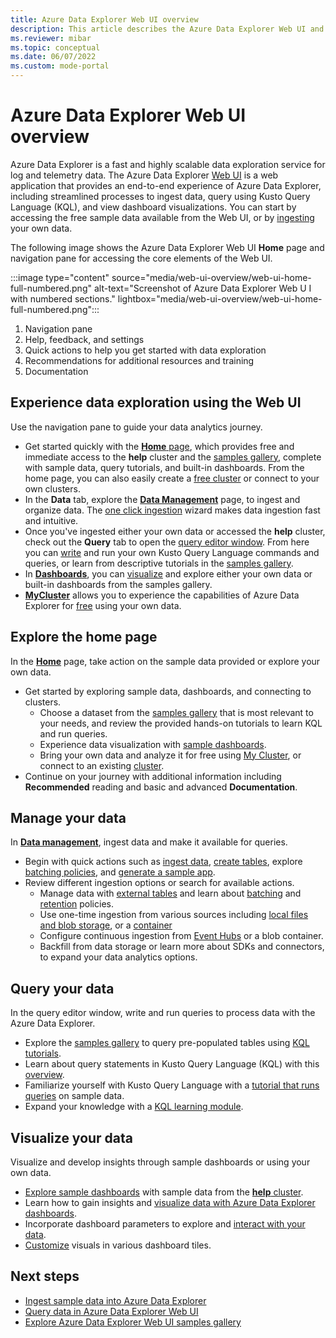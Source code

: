 ```yaml
---
title: Azure Data Explorer Web UI overview
description: This article describes the Azure Data Explorer Web UI and the home page properties. 
ms.reviewer: mibar
ms.topic: conceptual
ms.date: 06/07/2022
ms.custom: mode-portal
---
```


# Azure Data Explorer Web UI overview

Azure Data Explorer is a fast and highly scalable data exploration service for log and telemetry data. The Azure Data Explorer [Web UI](https://dataexplorer.azure.com) is a web application that provides an end-to-end experience of Azure Data Explorer, including streamlined processes to ingest data, query using Kusto Query Language (KQL), and view dashboard visualizations. You can start by accessing the free sample data available from the Web UI, or by [ingesting](ingest-data-overview.md) your own data.

The following image shows the Azure Data Explorer Web UI **Home** page and navigation pane for accessing the core elements of the Web UI.

:::image type="content" source="media/web-ui-overview/web-ui-home-full-numbered.png" alt-text="Screenshot of Azure Data Explorer Web U I with numbered sections." lightbox="media/web-ui-overview/web-ui-home-full-numbered.png":::

1. Navigation pane
1. Help, feedback, and settings
1. Quick actions to help you get started with data exploration
1. Recommendations for additional resources and training
1. Documentation

## Experience data exploration using the Web UI

Use the navigation pane to guide your data analytics journey.

- Get started quickly with the [**Home** page](https://dataexplorer.azure.com/home), which provides free and immediate access to the **help** cluster and the [samples gallery](web-ui-samples-gallery.md), complete with sample data, query tutorials, and built-in dashboards. From the home page, you can also easily create a [free cluster](start-for-free.md) or connect to your own clusters.
- In the **Data** tab, explore the [**Data Management**](https://dataexplorer.azure.com/oneclick) page, to ingest and organize data. The [one click ingestion](ingest-data-one-click.md) wizard makes data ingestion fast and intuitive.
- Once you've ingested either your own data or accessed the **help** cluster, check out the **Query** tab to open the [query editor window](https://dataexplorer.azure.com). From here you can [write](write-queries.md) and run your own Kusto Query Language commands and queries, or learn from descriptive tutorials in the [samples gallery](https://dataexplorer.azure.com/clusters/help).
- In [**Dashboards**](https://dataexplorer.azure.com/dashboards), you can [visualize](azure-data-explorer-dashboards.md) and explore either your own data or built-in dashboards from the samples gallery.
- [**MyCluster**](https://dataexplorer.azure.com/freecluster) allows you to experience the capabilities of Azure Data Explorer for [free](start-for-free-web-ui.md) using your own data.

## Explore the home page

In the **[Home](https://dataexplorer.azure.com/home)** page, take action on the sample data provided or explore your own data.

- Get started by exploring sample data, dashboards, and connecting to clusters.
  - Choose a dataset from the [samples gallery](web-ui-samples-gallery.md) that is most relevant to your needs, and review the provided hands-on tutorials to learn KQL and run queries.
  - Experience data visualization with [sample dashboards](web-ui-samples-gallery.md#explore-sample-dashboards).
  - Bring your own data and analyze it for free using [My Cluster](https://dataexplorer.azure.com/freecluster), or connect to an existing [cluster](web-query-data.md#add-clusters).
- Continue on your journey with additional information including **Recommended** reading and basic and advanced **Documentation**.

## Manage your data

In **[Data management](https://dataexplorer.azure.com/oneclick)**, ingest data and make it available for queries.

- Begin with quick actions such as [ingest data](https://dataexplorer.azure.com/oneclick/ingest?sourceType=file), [create tables](https://dataexplorer.azure.com/oneclick/createtable), explore [batching policies](https://dataexplorer.azure.com/oneclick/updateTableBatchingPolicy), and [generate a sample app](https://dataexplorer.azure.com/oneclick/generatecode?sourceType=file).
- Review different ingestion options or search for available actions.
  - Manage data with [external tables](external-table.md) and learn about [batching](/azure/data-explorer/kusto/management/batchingpolicy) and [retention](/azure/data-explorer/kusto/management/retentionpolicy) policies.
  - Use one-time ingestion from various sources including [local files and blob storage](/azure/data-explorer/ingest-data-one-click), or a [container](/azure/data-explorer//one-click-ingestion-new-table)
  - Configure continuous ingestion from [Event Hubs](/azure/data-explorer/one-click-event-hub) or a blob container.
  - Backfill from data storage or learn more about SDKs and connectors, to expand your data analytics options.

## Query your data

 In the query editor window, write and run queries to process data with the Azure Data Explorer.

- Explore the [samples gallery](web-ui-samples-gallery.md) to query pre-populated tables using [KQL tutorials](web-ui-samples-gallery.md#explore-sample-data-with-kql-tutorials).
- Learn about query statements in Kusto Query Language (KQL) with this [overview](/azure/data-explorer/kusto/query/).
- Familiarize yourself with Kusto Query Language with a [tutorial that runs queries](/azure/data-explorer/kusto/query/samples?pivots=azuredataexplorer) on sample data.
- Expand your knowledge with a [KQL learning module](/learn/modules/write-first-query-kusto-query-language/).

## Visualize your data

Visualize and develop insights through sample dashboards or using your own data.

- [Explore sample dashboards](web-ui-samples-gallery.md#explore-sample-dashboards) with sample data from the [**help** cluster](https://dataexplorer.azure.com/clusters/help).
- Learn how to gain insights and [visualize data with Azure Data Explorer dashboards](azure-data-explorer-dashboards.md).
- Incorporate dashboard parameters to explore and [interact with your data](dashboard-parameters.md#interact-with-your-data-using-cross-filter).
- [Customize](dashboard-customize-visuals.md#customize-azure-data-explorer-dashboard-visuals) visuals in various dashboard tiles.

## Next steps

- [Ingest sample data into Azure Data Explorer](ingest-sample-data.md)
- [Query data in Azure Data Explorer Web UI](web-query-data.md)
- [Explore Azure Data Explorer Web UI samples gallery](web-ui-samples-gallery.md)
